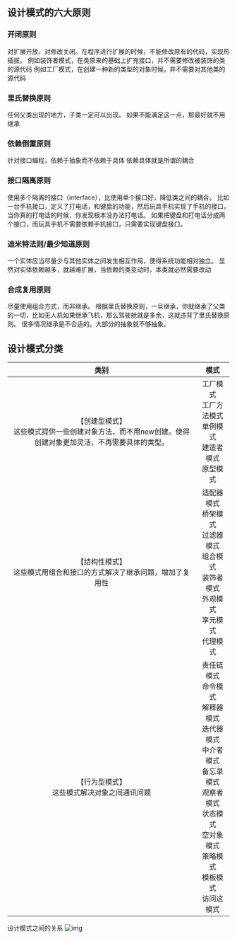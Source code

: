 ## 设计模式的六大原则

### 开闭原则
对扩展开放，对修改关闭。在程序进行扩展的时候，不能修改原有的代码，实现热插拔。
例如装饰者模式，在类原来的基础上扩充接口，并不需要修改被装饰的类的源代码
例如工厂模式，在创建一种新的类型的对象时候，并不需要对其他类的源代码

### 里氏替换原则
任何父类出现的地方，子类一定可以出现。
如果不能满足这一点，那最好就不用继承

### 依赖倒置原则
针对接口编程，依赖于抽象而不依赖于具体
依赖具体就是所谓的耦合

### 接口隔离原则
使用多个隔离的接口（interface），比使用单个接口好，降低类之间的耦合。
比如一台手机接口，定义了打电话，和键盘的功能，然后玩具手机实现了手机的接口，当你真的打电话的时候，你发现根本没办法打电话。
如果把键盘和打电话分成两个接口，而玩具手机不需要依赖手机接口，只需要实现键盘接口。

### 迪米特法则/最少知道原则
一个实体应当尽量少与其他实体之间发生相互作用，使得系统功能相对独立。
显然对实体依赖越多，就越难扩展，当依赖的类变动时，本类就必然需要改动

### 合成复用原则
尽量使用组合方式，而非继承。
根据里氏替换原则，一旦继承，你就继承了父类的一切，比如无人机如果继承飞机，那么驾驶舱就是多余，这就违背了里氏替换原则。
很多情况继承是不合适的。大部分的抽象就不够抽象。

## 设计模式分类
|类别|模式|
|:--:|:--:|
|【创建型模式】<br>这些模式提供一些创建对象方法，而不用new创建。使得创建对象更加灵活，不再需要具体的类型。|工厂模式<br>工厂方法模式<br>单例模式<br>建造者模式<br>原型模式|
|【结构性模式】<br>这些模式用组合和接口的方式解决了继承问题，增加了复用性|适配器模式<br>桥架模式<br>过滤器模式<br>组合模式<br>装饰者模式<br>外观模式<br>享元模式<br>代理模式|
|【行为型模式】<br>这些模式解决对象之间通讯问题|责任链模式<br>命令模式<br>解释器模式<br>迭代器模式<br>中介者模式<br>备忘录模式<br>观察者模式<br>状态模式<br>空对象模式<br>策略模式<br>模板模式<br>访问这模式<br>|

设计模式之间的关系
![img](https://www.runoob.com/wp-content/uploads/2014/08/the-relationship-between-design-patterns.jpg)

